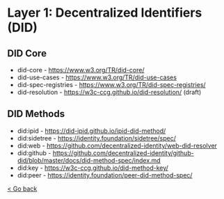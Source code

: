 <h1 id="layer-1-decentralized-identifiers">Layer 1: Decentralized Identifiers (DID)</h1>

## DID Core

- did-core - https://www.w3.org/TR/did-core/
- did-use-cases - https://www.w3.org/TR/did-use-cases
- did-spec-registries - https://www.w3.org/TR/did-spec-registries/
- did-resolution - https://w3c-ccg.github.io/did-resolution/ (draft)

## DID Methods

- did:ipid - https://did-ipid.github.io/ipid-did-method/
- did:sidetree - https://identity.foundation/sidetree/spec/
- did:web - https://github.com/decentralized-identity/web-did-resolver
- did:github - https://github.com/decentralized-identity/github-did/blob/master/docs/did-method-spec/index.md
- did:key - https://w3c-ccg.github.io/did-method-key/
- did:peer - https://identity.foundation/peer-did-method-spec/

[< Go back](./index.md)
